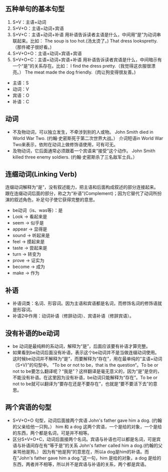 ## 五种单句的基本句型
1. S+V：主语+动词
2. S+V+O：主语+动词+宾语
3. S+V+C：主语+动词+补语
  用补语告诉读者主语是什么，中间用“是”为动词串联起来。比如：
  The soup is too hot.(汤太烫了。)
  That dress lookspretty.（那件裙子很好看。)
4. S+V+O+O：主语+动词+宾语+宾语
5. S+V+O+C：主语+动词+宾语+补语
  用补语告诉读者宾语是什么，中间暗示有一个“是”的关系存在。比如：
  I find the dress pretty.（我觉得这衣服很漂亮。）
  The meat made the dog friendly.（肉让狗变得很友善。)
- 主语：S
- 动词：V
- 宾语：O
- 补语：C

## 动词
- 不及物动词，可以独立发生，不牵涉到别的人或物。
  John Smith died in World War Two. (约翰·史密斯死于第二次世界大战。）
  介词短语in World War Two来表示，依附在动词上做修饰语使用，可有可无。
- 及物动词，它后面通常必须跟着一个宾语来“接受”这个动作。
  John Smith killed three enemy soldiers. (约翰·史密斯杀了三名敌军士兵。）


## 连缀动词(Linking Verb)
连缀动词解释为“是”，没有叙述能力，把主语和后面构成叙述的部分连接起来。
跟在连缀动词后面的部分，称之为“补语”(Complement)；因为它替代了动词所扮演的叙述角色，补足句子使它获得完整的意思。
- be动词（is、was等）：是
- Look → 看起来是
- seem → 似乎是
- appear → 显得是
- sound → 听起来是
- feel → 摸起来是
- taste → 尝起来是
- turn → 转变为
- prove → 证实为
- become → 成为
- make → 作为

## 补语
- 补语词类：名词、形容词。因为主语和宾语都是名词，而修饰名词的修饰语就是形容词。
- 补语2中作用：动词补语（修辞动词）、宾语补语（修辞宾语）。

## 没有补语的be动词
- be 动词是最纯粹的系动词，解释为“是”，后面应该要有补语才算完整。
- 如果看到be动词后面没有补语，表示这个be动词并不是当做连缀动词使用。这时候be动词并不解释为“是”，而要解释为“存在”，用在最单纯的“主语+动词（S+V)"的句型中。
  ”To be or not to be，that is the question“。To be or not to be要怎么翻译呢？“我是”？这样翻译是毫无意义的，因为“是”是空的，不能没有补语。在这里因为没有补语，be动词只能解释为“存在”。To be or not to be就可以翻译为“要存在还是不要存在”，也就是“要不要活下去”的意思。
  
## 两个宾语的句型
- S+V+O+O 句型，动词后面接两个宾语
  John's father gave him a dog. (约翰的父亲给他一只狗。）
  him 和 a dog 这两个宾语，一个是给的对象，一个是给的东西，两个都是名词，可是并不相等。
- 区分S+V+O+C，动词后面接两个名词。宾语与补语也可以都是名词，可是宾语与补语间存在有“等于是”的关系
  John's father called him a dog.(约翰的父亲骂他是狗。）
  因为有“他是狗”的意思在，所以a dog是him的补语。而在“John's father gave him a dog.”这一句，him 是给的对象，a dog 是给的东西，两者并不相等，所以并不是宾语与补语的关系，两个都是宾语。
